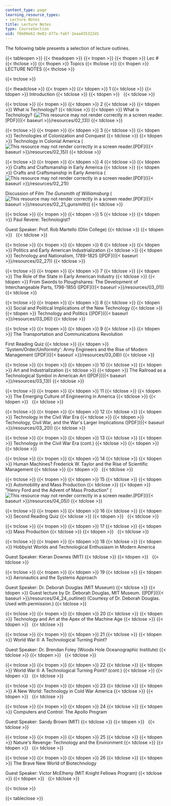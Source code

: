 ```yaml
---
content_type: page
learning_resource_types:
- Lecture Notes
title: Lecture Notes
type: CourseSection
uid: f6b00e62-0e82-477a-fabf-2eaa435322d1
---
```


The following table presents a selection of lecture outlines.

{{< tableopen >}}
{{< theadopen >}}
{{< tropen >}}
{{< thopen >}}
Lec #
{{< thclose >}}
{{< thopen >}}
Topics
{{< thclose >}}
{{< thopen >}}
LECTURE NOTES
{{< thclose >}}

{{< trclose >}}

{{< theadclose >}}
{{< tropen >}}
{{< tdopen >}}
1
{{< tdclose >}}
{{< tdopen >}}
Introduction
{{< tdclose >}}
{{< tdopen >}}
 
{{< tdclose >}}

{{< trclose >}}
{{< tropen >}}
{{< tdopen >}}
2
{{< tdclose >}}
{{< tdopen >}}
What is Technology?
{{< tdclose >}}
{{< tdopen >}}
What is Technology? (![This resource may not render correctly in a screen reader.](/images/inacessible.gif)[PDF]({{< baseurl >}}/resources/02_13))
{{< tdclose >}}

{{< trclose >}}
{{< tropen >}}
{{< tdopen >}}
3
{{< tdclose >}}
{{< tdopen >}}
Technologies of Colonization and Conquest
{{< tdclose >}}
{{< tdopen >}}
Technology in Colonial America (![This resource may not render correctly in a screen reader.](/images/inacessible.gif)[PDF]({{< baseurl >}}/resources/02_15))
{{< tdclose >}}

{{< trclose >}}
{{< tropen >}}
{{< tdopen >}}
4
{{< tdclose >}}
{{< tdopen >}}
Crafts and Craftsmanship in Early America
{{< tdclose >}}
{{< tdopen >}}
Crafts and Craftsmanship in Early America (![This resource may not render correctly in a screen reader.](/images/inacessible.gif)[PDF]({{< baseurl >}}/resources/02_21))  
  
Discussion of Film _The Gunsmith of Williamsburg_ (![This resource may not render correctly in a screen reader.](/images/inacessible.gif)[PDF]({{< baseurl >}}/resources/02_21_gunsmith))
{{< tdclose >}}

{{< trclose >}}
{{< tropen >}}
{{< tdopen >}}
5
{{< tdclose >}}
{{< tdopen >}}
Paul Revere: Technologist?  
  
Guest Speaker: Prof. Rob Martello (Olin College)
{{< tdclose >}}
{{< tdopen >}}
 
{{< tdclose >}}

{{< trclose >}}
{{< tropen >}}
{{< tdopen >}}
6
{{< tdclose >}}
{{< tdopen >}}
Politics and Early American Industrialization
{{< tdclose >}}
{{< tdopen >}}
Technology and Nationalism, 1789-1825 ([PDF]({{< baseurl >}}/resources/02_27))
{{< tdclose >}}

{{< trclose >}}
{{< tropen >}}
{{< tdopen >}}
7
{{< tdclose >}}
{{< tdopen >}}
The Role of the State in Early American Industry
{{< tdclose >}}
{{< tdopen >}}
From Swords to Ploughshares: The Development of Interchangeable Parts, 1798-1850 ([PDF]({{< baseurl >}}/resources/03_01))
{{< tdclose >}}

{{< trclose >}}
{{< tropen >}}
{{< tdopen >}}
8
{{< tdclose >}}
{{< tdopen >}}
Social and Political Implications of the New Technology
{{< tdclose >}}
{{< tdopen >}}
Technology and Politics ([PDF]({{< baseurl >}}/resources/03_06))
{{< tdclose >}}

{{< trclose >}}
{{< tropen >}}
{{< tdopen >}}
9
{{< tdclose >}}
{{< tdopen >}}
The Transportation and Communications Revolution  
  
First Reading Quiz
{{< tdclose >}}
{{< tdopen >}}
'System/Order/Uniformity': Army Engineers and the Rise of Modern Management ([PDF]({{< baseurl >}}/resources/03_08))
{{< tdclose >}}

{{< trclose >}}
{{< tropen >}}
{{< tdopen >}}
10
{{< tdclose >}}
{{< tdopen >}}
Art and Industrialization
{{< tdclose >}}
{{< tdopen >}}
The Railroad as a Technological Symbol in American Art ([PDF]({{< baseurl >}}/resources/03_13))
{{< tdclose >}}

{{< trclose >}}
{{< tropen >}}
{{< tdopen >}}
11
{{< tdclose >}}
{{< tdopen >}}
The Emerging Culture of Engineering in America
{{< tdclose >}}
{{< tdopen >}}
 
{{< tdclose >}}

{{< trclose >}}
{{< tropen >}}
{{< tdopen >}}
12
{{< tdclose >}}
{{< tdopen >}}
Technology in the Civil War Era
{{< tdclose >}}
{{< tdopen >}}
Technology, Civil War, and the War's Larger Implications ([PDF]({{< baseurl >}}/resources/03_20))
{{< tdclose >}}

{{< trclose >}}
{{< tropen >}}
{{< tdopen >}}
13
{{< tdclose >}}
{{< tdopen >}}
Technology in the Civil War Era (cont.)
{{< tdclose >}}
{{< tdopen >}}
 
{{< tdclose >}}

{{< trclose >}}
{{< tropen >}}
{{< tdopen >}}
14
{{< tdclose >}}
{{< tdopen >}}
Human Machines? Frederick W. Taylor and the Rise of Scientific Management
{{< tdclose >}}
{{< tdopen >}}
 
{{< tdclose >}}

{{< trclose >}}
{{< tropen >}}
{{< tdopen >}}
15
{{< tdclose >}}
{{< tdopen >}}
Automobility and Mass Production
{{< tdclose >}}
{{< tdopen >}}
"Henry Ford and the Advent of Mass Production" (![This resource may not render correctly in a screen reader.](/images/inacessible.gif)[PDF]({{< baseurl >}}/resources/04_05))
{{< tdclose >}}

{{< trclose >}}
{{< tropen >}}
{{< tdopen >}}
16
{{< tdclose >}}
{{< tdopen >}}
Second Reading Quiz
{{< tdclose >}}
{{< tdopen >}}
 
{{< tdclose >}}

{{< trclose >}}
{{< tropen >}}
{{< tdopen >}}
17
{{< tdclose >}}
{{< tdopen >}}
Mass Production
{{< tdclose >}}
{{< tdopen >}}
 
{{< tdclose >}}

{{< trclose >}}
{{< tropen >}}
{{< tdopen >}}
18
{{< tdclose >}}
{{< tdopen >}}
Hobbyist Worlds and Technological Enthusiasm in Modern America  
  
Guest Speaker: Kieran Downes (MIT)
{{< tdclose >}}
{{< tdopen >}}
 
{{< tdclose >}}

{{< trclose >}}
{{< tropen >}}
{{< tdopen >}}
19
{{< tdclose >}}
{{< tdopen >}}
Aeronautics and the Systems Approach  
  
Guest Speaker: Dr. Deborah Douglas (MIT Museum)
{{< tdclose >}}
{{< tdopen >}}
Guest lecture by Dr. Deborah Douglas, MIT Museum. ([PDF]({{< baseurl >}}/resources/04_24_outline)) (Courtesy of Dr. Deborah Douglas. Used with permission.)
{{< tdclose >}}

{{< trclose >}}
{{< tropen >}}
{{< tdopen >}}
20
{{< tdclose >}}
{{< tdopen >}}
Technology and Art at the Apex of the Machine Age
{{< tdclose >}}
{{< tdopen >}}
 
{{< tdclose >}}

{{< trclose >}}
{{< tropen >}}
{{< tdopen >}}
21
{{< tdclose >}}
{{< tdopen >}}
World War II: A Technological Turning Point?  
  
Guest Speaker: Dr. Brendan Foley (Woods Hole Oceanographic Institute)
{{< tdclose >}}
{{< tdopen >}}
 
{{< tdclose >}}

{{< trclose >}}
{{< tropen >}}
{{< tdopen >}}
22
{{< tdclose >}}
{{< tdopen >}}
World War II: A Technological Turning Point? (cont.)
{{< tdclose >}}
{{< tdopen >}}
 
{{< tdclose >}}

{{< trclose >}}
{{< tropen >}}
{{< tdopen >}}
23
{{< tdclose >}}
{{< tdopen >}}
A New World: Technology in Cold War America
{{< tdclose >}}
{{< tdopen >}}
 
{{< tdclose >}}

{{< trclose >}}
{{< tropen >}}
{{< tdopen >}}
24
{{< tdclose >}}
{{< tdopen >}}
Computers and Control: The Apollo Program  
  
Guest Speaker: Sandy Brown (MIT)
{{< tdclose >}}
{{< tdopen >}}
 
{{< tdclose >}}

{{< trclose >}}
{{< tropen >}}
{{< tdopen >}}
25
{{< tdclose >}}
{{< tdopen >}}
Nature's Revenge: Technology and the Environment
{{< tdclose >}}
{{< tdopen >}}
 
{{< tdclose >}}

{{< trclose >}}
{{< tropen >}}
{{< tdopen >}}
26
{{< tdclose >}}
{{< tdopen >}}
The Brave New World of Biotechnology  
  
Guest Speaker: Victor McElheny (MIT Knight Fellows Program)
{{< tdclose >}}
{{< tdopen >}}
 
{{< tdclose >}}

{{< trclose >}}

{{< tableclose >}}